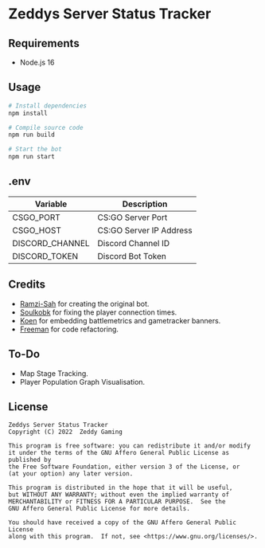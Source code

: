 # Zeddys Server Status Tracker

## Requirements

-   Node.js 16

## Usage

```bash
# Install dependencies
npm install

# Compile source code
npm run build

# Start the bot
npm run start
```

## .env

| Variable        | Description             |
| --------------- | ----------------------- |
| CSGO_PORT       | CS:GO Server Port       |
| CSGO_HOST       | CS:GO Server IP Address |
| DISCORD_CHANNEL | Discord Channel ID      |
| DISCORD_TOKEN   | Discord Bot Token       |

## Credits

- [Ramzi-Sah](https://github.com/Ramzi-Sah) for creating the original bot.
- [Soulkobk](https://github.com/soulkobk) for fixing the player connection times.
- [Koen](https://github.com/TheProKoen) for embedding battlemetrics and gametracker banners.
- [Freeman](https://github.com/mitchmalig) for code refactoring.

## To-Do

- Map Stage Tracking.
- Player Population Graph Visualisation.

## License

```
Zeddys Server Status Tracker
Copyright (C) 2022  Zeddy Gaming

This program is free software: you can redistribute it and/or modify
it under the terms of the GNU Affero General Public License as published by
the Free Software Foundation, either version 3 of the License, or
(at your option) any later version.

This program is distributed in the hope that it will be useful,
but WITHOUT ANY WARRANTY; without even the implied warranty of
MERCHANTABILITY or FITNESS FOR A PARTICULAR PURPOSE.  See the
GNU Affero General Public License for more details.

You should have received a copy of the GNU Affero General Public License
along with this program.  If not, see <https://www.gnu.org/licenses/>.
```
